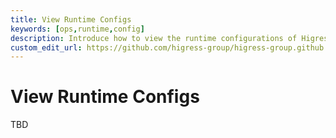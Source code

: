 ```yaml
---
title: View Runtime Configs
keywords: [ops,runtime,config]
description: Introduce how to view the runtime configurations of Higress
custom_edit_url: https://github.com/higress-group/higress-group.github.io/blob/main/src/content/docs/latest/zh-cn/ops/how-tos/view-configs.md
---
```

# View Runtime Configs

TBD